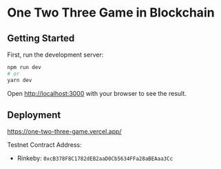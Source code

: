 # One Two Three Game in Blockchain

## Getting Started

First, run the development server:

```bash
npm run dev
# or
yarn dev
```

Open [http://localhost:3000](http://localhost:3000) with your browser to see the result.

## Deployment

https://one-two-three-game.vercel.app/

Testnet Contract Address:

- Rinkeby:
`0xcB378F8C1782dEB2aaD0Cb5634FFa28aBEAaa3Cc`
